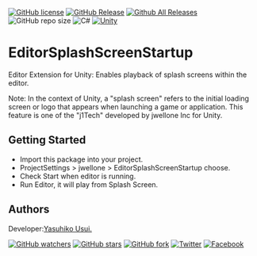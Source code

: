 [![GitHub license](https://img.shields.io/github/license/jwellone/EditorSplashScreenStartup.svg?style=plastic)](https://github.com/jwellone/EditorSplashScreenStartup/blob/main/LICENSE)
[![GitHub Release](https://img.shields.io/github/v/release/jwellone/EditorSplashScreenStartup.svg?style=plastic)](https://GitHub.com/jwellone/EditorSplashScreenStartup/releases/latest)
[![Github All Releases](https://img.shields.io/github/downloads/jwellone/EditorSplashScreenStartup/total?color=blue&style=plastic)](https://GitHub.com/jwellone/EditorSplashScreenStartup/releases)
![GitHub repo size](https://img.shields.io/github/repo-size/jwellone/EditorSplashScreenStartup?label=size&style=plastic)
![C#](https://img.shields.io/badge/C%23-239120?logo=c-sharp&style=plastic)
[![Unity](https://img.shields.io/badge/Unity-100000?logo=unity&style=plastic)](https://unity.com)


# EditorSplashScreenStartup
Editor Extension for Unity: Enables playback of splash screens within the editor.

Note: In the context of Unity, a "splash screen" refers to the initial loading screen or logo that appears when launching a game or application.
This feature is one of the "j1Tech" developed by jwellone Inc for Unity.

## Getting Started
- Import this package into your project.
- ProjectSettings > jwellone > EditorSplashScreenStartup choose.
- Check Start when editor is running.
- Run Editor, it will play from Splash Screen.

## Authors
Developer:[Yasuhiko Usui.](https://github.com/UsuiYasuhiko-jw1)

[![GitHub watchers](https://img.shields.io/github/watchers/jwellone/EditorSplashScreenStartup.svg?style=social&label=Watch)](https://GitHub.com/jwellone/EditorSplashScreenStartup/watchers/)
[![GitHub stars](https://img.shields.io/github/stars/jwellone/EditorSplashScreenStartup.svg?style=social&label=Stars)](https://GitHub.com/jwellone/EditorSplashScreenStartup/stargazers)
[![GitHub fork](https://img.shields.io/github/forks/jwellone/EditorSplashScreenStartup.svg?style=social&label=Fork)](https://GitHub.com/jwellone/EditorSplashScreenStartup/network/members)
[![Twitter](https://img.shields.io/twitter/follow/jwellone?label=Twitter&logo=twitter&style=social)](http://twitter.com/jwellone)
[![Facebook](https://img.shields.io/badge/Facebook-1877F2?style=for-the-badge&logo=facebook&logoColor=white&style=plastic)](https://www.facebook.com/jwellone)
